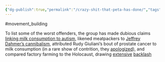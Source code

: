 ```yaml
---
{"dg-publish":true,"permalink":"/crazy-shit-that-peta-has-done/","tags":["#movement_building"],"created":"2025-01-16T10:49:47.162+00:00","updated":"2025-10-11T00:00:08.804+01:00"}
---
```


#movement_building 

To list some of the worst offenders, the group has made dubious claims [linking milk consumption to autism](https://time.com/2798480/peta-autism-got-milk/), likened meatpackers to [Jeffrey Dahmer’s cannibalism](https://www.postbulletin.com/peta-ad-linking-meat-with-mass-murderer-blasted), attributed Rudy Giuliani’s bout of prostate cancer to milk consumption (in a rare show of contrition, they [apologized](https://abcnews.go.com/Politics/story?id=123001&page=1)), and compared factory farming to the Holocaust, drawing [extensive](https://www.dw.com/en/german-court-orders-peta-to-halt-campaign/a-1146851) [backlash](https://www.theguardian.com/media/2003/mar/03/advertising.marketingandpr)